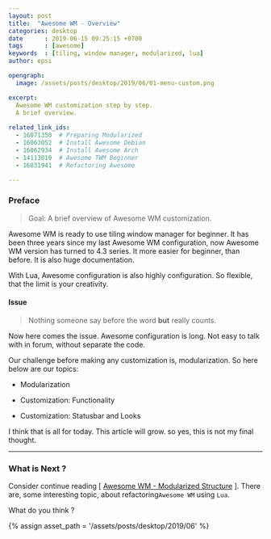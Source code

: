 ```yaml
---
layout: post
title:  "Awesome WM - Overview"
categories: desktop
date      : 2019-06-15 09:25:15 +0700
tags      : [awesome]
keywords  : [tiling, window manager, modularized, lua]
author: epsi

opengraph:
  image: /assets/posts/desktop/2019/06/01-menu-custom.png

excerpt:
  Awesome WM customization step by step.
  A brief overview.
  
related_link_ids:
  - 16071350  # Preparing Modularized
  - 16063052  # Install Awesome Debian
  - 16062934  # Install Awesome Arch
  - 14113019  # Awesome TWM Beginner
  - 16031941  # Refactoring Awesome

---
```


### Preface

> Goal: A brief overview of Awesome WM customization.

Awesome WM is ready to use tiling window manager for beginner.
It has been three years since my last Awesome WM configuration,
now Awesome WM version has turned to 4.3 series.
It more easier for beginner, than before.
It is also huge documentation.

With Lua, Awesome configuration is also highly configuration.
So flexible, that the limit is your creativity.

#### Issue

> Nothing someone say before the word **but** really counts.

Now here comes the issue.
Awesome configuration is long.
Not easy to talk with in forum, without separate the code.

Our challenge before making any customization is,
modularization. So here below are our topics:

* Modularization

* Customization: Functionality

* Customization: Statusbar and Looks

I think that is all for today.
This article will grow.
so yes, this is not my final thought.

-- -- --

### What is Next ?

Consider continue reading [ [Awesome WM - Modularized Structure][local-whats-next] ].
There are, some interesting topic,
about refactoring<code>Awesome WM</code> using <code>Lua</code>.

What do you think ?


[//]: <> ( -- -- -- links below -- -- -- )
{% assign asset_path = '/assets/posts/desktop/2019/06' %}

[local-whats-next]: /desktop/2019/06/16/awesome-modularized-structure.html
